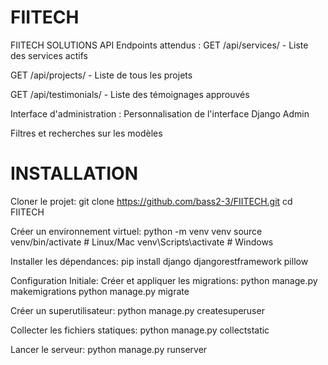 # FIITECH
FIITECH SOLUTIONS
API Endpoints attendus :
GET /api/services/ - Liste des services actifs

GET /api/projects/ - Liste de tous les projets

GET /api/testimonials/ - Liste des témoignages approuvés

Interface d'administration :
Personnalisation de l'interface Django Admin

Filtres et recherches sur les modèles


# INSTALLATION
Cloner le projet:
git clone https://github.com/bass2-3/FIITECH.git
cd FIITECH

Créer un environnement virtuel:
python -m venv venv
source venv/bin/activate  # Linux/Mac
venv\Scripts\activate     # Windows

Installer les dépendances:
pip install django djangorestframework pillow

Configuration Initiale:
Créer et appliquer les migrations:
python manage.py makemigrations
python manage.py migrate

Créer un superutilisateur:
python manage.py createsuperuser

Collecter les fichiers statiques:
python manage.py collectstatic

Lancer le serveur:
python manage.py runserver

